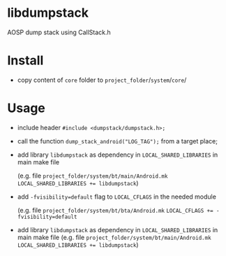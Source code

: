 # libdumpstack
AOSP dump stack using CallStack.h

# Install
  * copy content of `core` folder to `project_folder`/`system`/`core`/
  
 # Usage
  * include header `#include <dumpstack/dumpstack.h>;`
  * call the function `dump_stack_android("LOG_TAG");` from a target place;
  * add library `libdumpstack` as dependency in `LOCAL_SHARED_LIBRARIES` in main make file
  
      (e.g. file `project_folder/system/bt/main/Android.mk` `LOCAL_SHARED_LIBRARIES += libdumpstack`)
  * add `-fvisibility=default` flag to `LOCAL_CFLAGS` in the needed module
  
      (e.g. file `project_folder/system/bt/bta/Android.mk` `LOCAL_CFLAGS += -fvisibility=default`
  * add library `libdumpstack` as dependency in `LOCAL_SHARED_LIBRARIES` in main make file
      (e.g. file `project_folder/system/bt/main/Android.mk` `LOCAL_SHARED_LIBRARIES += libdumpstack`)
